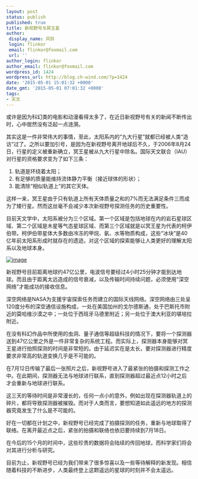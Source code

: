 ```yaml
---
layout: post
status: publish
published: true
title: 新视野号与冥王星
author:
 display_name: 风铃
 login: flinkor
 email: flinkor@foxmail.com
 url: ''
author_login: flinkor
author_email: flinkor@foxmail.com
wordpress_id: 1424
wordpress_url: http://blog.ch-wind.com/?p=1424
date: '2015-05-01 15:01:32 +0000'
date_gmt: '2015-05-01 07:01:32 +0000'
tags:
- 天文
---
```

或许是因为科幻类的电影和动漫看得太多了，在近日新视野号有关的新闻不断传出时，心中居然没有泛起一点涟漪。


其实这是一件非常伟大的事情，至此，太阳系内的“九大行星”就都已经被人类“造访”过了。之所以要加引号，是因为在新视野号离开地球后不久，于2006年8月24日，行星的定义被重新确立，冥王星被从九大行星中除名。国际天文联合（IAU）对行星的资格要求变为了如下三条：


1. 轨道是环绕着太阳；
2. 有足够的质量能维持流体静力平衡（接近球体的形状）；
3. 能清除“相似轨道上”的其它天体。


这样一来，冥王星由于只有轨道上所有天体质量之和的7%而无法满足条件三而成为了矮行星。然而这丝毫不会减少本次新视野号探测任务的历史重要性。


目前天文学中，太阳系被分为三个区域。第一个区域是包括地球在内的岩石星球区域、第二个区域是木星等气态星球区域、而第三个区域就是以冥王星为代表的柯伊伯带。柯伊伯带星体大多数由冷冻的甲烷、氨、水等物质构成，这些“冰块”是40亿年前太阳系形成时就存在的遗迹。对这个区域的探索能够让人类更好的理解太阳系以及地球本身。


[![image](https://blog.ch-wind.com/wp-content/uploads/2015/08/image_thumb.png "image")](https://blog.ch-wind.com/wp-content/uploads/2015/08/image.png)


新视野号目前距离地球约47亿公里，电波信号要经过4小时25分钟才能到达地球。而且由于距离太远造成的信号衰减，以及传输时间持续问题，必须使用“深空网络”才能成功的接收信息。


深空网络是NASA为支援宇宙探索任务而建立的国际天线网络。深空网络由三处呈120度分布的深空通信设施构成，一处在美国加州的戈尔德斯通，处于巴斯托市附近的莫哈维沙漠之中；一处位于西班牙马德里附近；另一处位于澳大利亚的堪培拉附近。


在没有科幻作品中所使用的虫洞、量子通信等超级科技的情况下，要将一个探测器送到47亿公里之外是一件非常复杂的系统工程。而实际上，探测器本身能够对冥王星进行拍照探测的时间是非常短的。由于延迟实在是太长，要对探测器进行精度要求非常高的轨道变换几乎是不可能的。


在7月12日传输了最后一张照片之后，新视野号进入了最紧张的拍摄和探测工作之中。在此期间，探测器无法与地球进行联系，直到探测器超过最近点12小时之后才会重新与地球进行联系。


这三天的等待时间是非常漫长的，任何一点小的意外，例如出现在探测器轨道上的碎片，都将导致探测器被摧毁。而对于人类而言，要想知道如此遥远的地方的探测器究竟发生了什么是不可能的。


好在一切都在计划之中，新视野号已经完成了拍摄探测的任务，重新与地球取得了联络。在离开最近点之后，紧张的拍摄和联络也依旧要持续到7月18日。


在今后的15个月的时间中，这些珍贵的数据将会陆续的传回地球，而科学家们将会对其进行分析与研究。


目前为止，新视野号已经为我们带来了很多惊喜以及一些等待解释的新发现。相信随着科技的不断进步，人类最终登上这颗遥远的星球的时刻并不会太遥远。



